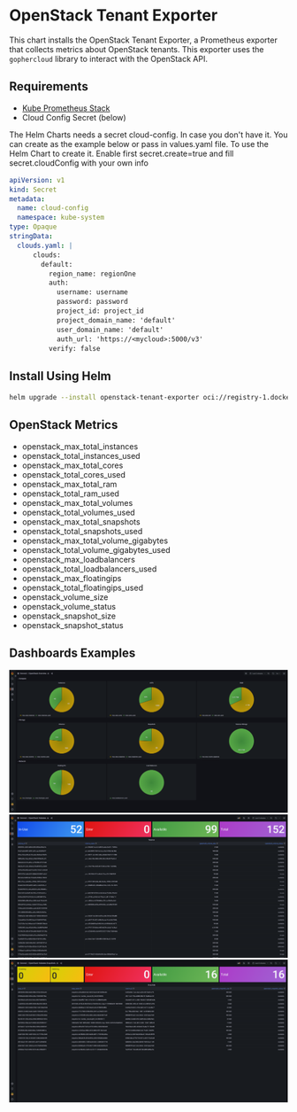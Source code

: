 # OpenStack Tenant Exporter

This chart installs the OpenStack Tenant Exporter, a Prometheus exporter that collects metrics about OpenStack tenants. This exporter uses the `gophercloud` library to interact with the OpenStack API.

## Requirements

- [Kube Prometheus Stack](https://github.com/prometheus-operator/kube-prometheus)
- Cloud Config Secret (below)

The Helm Charts needs a secret cloud-config. In case you don't have it. You can create as the example below or pass in values.yaml file. To use the Helm Chart to create it. Enable first secret.create=true and fill secret.cloudConfig with your own info

``` yaml
apiVersion: v1
kind: Secret
metadata:
  name: cloud-config
  namespace: kube-system
type: Opaque
stringData:
  clouds.yaml: |
      clouds:
        default:
          region_name: regionOne
          auth:
            username: username
            password: password
            project_id: project_id
            project_domain_name: 'default'
            user_domain_name: 'default'
            auth_url: 'https://<mycloud>:5000/v3'
          verify: false
```

## Install Using Helm

``` bash
helm upgrade --install openstack-tenant-exporter oci://registry-1.docker.io/brocolis/openstack-tenant-exporter -n kube-system
```

## OpenStack Metrics

- openstack_max_total_instances
- openstack_total_instances_used
- openstack_max_total_cores
- openstack_total_cores_used
- openstack_max_total_ram
- openstack_total_ram_used
- openstack_max_total_volumes
- openstack_total_volumes_used
- openstack_max_total_snapshots
- openstack_total_snapshots_used
- openstack_max_total_volume_gigabytes
- openstack_total_volume_gigabytes_used
- openstack_max_loadbalancers
- openstack_total_loadbalancers_used
- openstack_max_floatingips
- openstack_total_floatingips_used
- openstack_volume_size
- openstack_volume_status
- openstack_snapshot_size
- openstack_snapshot_status


## Dashboards Examples

![OpenStack Overview](dashboards/openstack-overview.png)
![OpenStack Volumes](dashboards/openstack-volumes.png)
![OpenStack Volume Snapshots](dashboards/openstack-volumes-snapshots.png)

